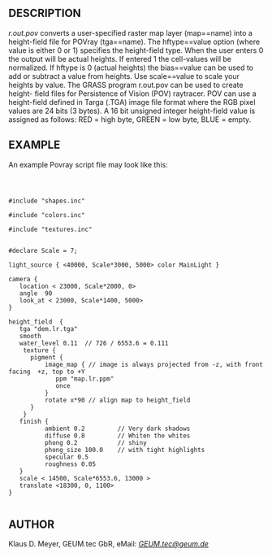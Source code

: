
## DESCRIPTION

*r.out.pov* converts a user-specified raster map layer (map==name) into a
height-field file for POVray (tga==name). The hftype==value option (where
value is either 0 or 1) specifies the height-field type. When the user
enters 0 the output will be actual heights. If entered 1 the cell-values
will be normalized. If hftype is 0 (actual heights) the bias==value can
be used to add or subtract a value from heights. Use scale==value to scale
your heights by value. The GRASS program r.out.pov can be used to create
height- field files for Persistence of Vision (POV) raytracer. POV can
use a height-field defined in Targa (.TGA) image file format where the
RGB pixel values are 24 bits (3 bytes). A 16 bit unsigned integer height-field
value is assigned as follows: RED = high byte, GREEN = low byte, BLUE =
empty.

## EXAMPLE

An example Povray script file may look like this:

```



#include "shapes.inc"

#include "colors.inc"

#include "textures.inc"


#declare Scale = 7;

light_source { <40000, Scale*3000, 5000> color MainLight }

camera {
   location < 23000, Scale*2000, 0>
   angle  90
   look_at < 23000, Scale*1400, 5000>
}

height_field  {
   tga "dem.lr.tga"
   smooth
   water_level 0.11  // 726 / 6553.6 = 0.111
    texture {
      pigment {
          image_map { // image is always projected from -z, with front facing  +z, top to +Y
             ppm "map.lr.ppm"
             once
          }
          rotate x*90 // align map to height_field
      }
    }
   finish {
          ambient 0.2         // Very dark shadows
          diffuse 0.8         // Whiten the whites
          phong 0.2           // shiny
          phong_size 100.0    // with tight highlights
          specular 0.5
          roughness 0.05
   }
   scale < 14500, Scale*6553.6, 13000 >
   translate <18300, 0, 1100>
}


```

## AUTHOR

Klaus D. Meyer, GEUM.tec GbR, eMail: *<GEUM.tec@geum.de>*

